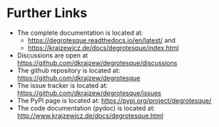 Further Links
=============

* The complete documentation is located at:
   * <https://degrotesque.readthedocs.io/en/latest/> and
   * <https://krajzewicz.de/docs/degrotesque/index.html>
* Discussions are open at <https://github.com/dkrajzew/degrotesque/discussions>
* The github repository is located at: <https://github.com/dkrajzew/degrotesque>
* The issue tracker is located at: <https://github.com/dkrajzew/degrotesque/issues>
* The PyPI page is located at: <https://pypi.org/project/degrotesque/>
* The code documentation (pydoc) is located at: <http://www.krajzewicz.de/docs/degrotesque.html>
